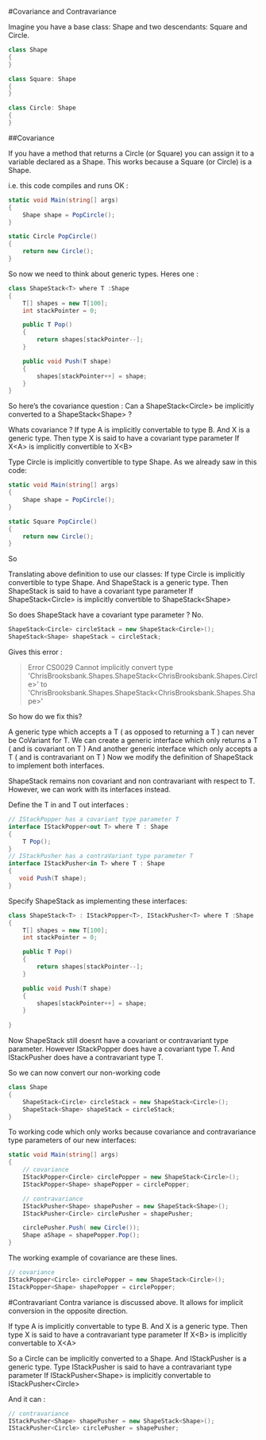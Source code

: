 #Covariance and Contravariance

Imagine you have a base class: Shape and two descendants: Square and Circle.
```c#
class Shape
{
}

class Square: Shape
{
}

class Circle: Shape
{
}
```

##Covariance

If you have a method that returns a Circle (or Square) you can assign it to a variable declared as a Shape.
This works because a Square (or Circle) is a Shape.

i.e. this code compiles and runs OK : 
```c#
static void Main(string[] args)
{
    Shape shape = PopCircle();           
}

static Circle PopCircle()
{
    return new Circle();
}
```

So now we need to think about generic types.
Heres one : 
```c#
class ShapeStack<T> where T :Shape
{
    T[] shapes = new T[100];
    int stackPointer = 0;

    public T Pop()
    {
        return shapes[stackPointer--];
    }

    public void Push(T shape)
    {
        shapes[stackPointer++] = shape;
    }
}
```

So here’s the covariance question :
Can a ShapeStack\<Circle\> be implicitly converted to a ShapeStack\<Shape\> ?

Whats covariance ?
If type A is implicitly convertable to type B.
And X is a generic type.
Then type X is said to have a covariant type parameter
If X\<A\> is implicitly convertible to X\<B\>

Type Circle is implicitly convertible to type Shape.
As we already saw in this code:
```c#
static void Main(string[] args)
{
    Shape shape = PopCircle();           
}

static Square PopCircle()
{
    return new Circle();
}
```

So

Translating above definition to use our classes:
If type Circle is implicitly convertible to type Shape.
And ShapeStack is a generic type.
Then ShapeStack is said to have a covariant type parameter
If ShapeStack\<Circle\> is implicitly convertible to ShapeStack\<Shape\>

So does ShapeStack have a covariant type parameter ? No.

```c#   
ShapeStack<Circle> circleStack = new ShapeStack<Circle>();
ShapeStack<Shape> shapeStack = circleStack;
```

Gives this error :
> Error CS0029  Cannot implicitly convert type 'ChrisBrooksbank.Shapes.ShapeStack\<ChrisBrooksbank.Shapes.Circle\>' to 'ChrisBrooksbank.Shapes.ShapeStack\<ChrisBrooksbank.Shapes.Shape\>'

So how do we fix this?

A generic type which accepts a T ( as opposed to returning a T ) can never be CoVariant for T.
We can create a generic interface which only returns a T ( and is covariant on T )
And another generic interface which only accepts a T ( and is contravariant on T )
Now we modify the definition of ShapeStack to implement both interfaces.

ShapeStack remains non covariant and non contravariant with respect to T.
However, we can work with its interfaces instead.

Define the T in and T out interfaces :
```c#
// IStackPopper has a covariant type parameter T
interface IStackPopper<out T> where T : Shape
{
    T Pop();
}
// IStackPusher has a contraVariant type parameter T
interface IStackPusher<in T> where T : Shape
{
   void Push(T shape);
}
```

Specify ShapeStack as implementing these interfaces:
```c#
class ShapeStack<T> : IStackPopper<T>, IStackPusher<T> where T :Shape
{
    T[] shapes = new T[100];
    int stackPointer = 0;

    public T Pop()
    {
        return shapes[stackPointer--];
    }

    public void Push(T shape)
    {
        shapes[stackPointer++] = shape;
    }
  
}
```

Now ShapeStack<T> still doesnt have a covariant or contravariant type parameter.
However IStackPopper does have a covariant type T.
And IStackPusher does have a contravariant type T.

So we can now convert our non-working code
```c#
class Shape
{
    ShapeStack<Circle> circleStack = new ShapeStack<Circle>();
    ShapeStack<Shape> shapeStack = circleStack;
}
```

To working code which only works because covariance and contravariance type parameters of our new interfaces: 
```c#
static void Main(string[] args)
{
    // covariance
    IStackPopper<Circle> circlePopper = new ShapeStack<Circle>();
    IStackPopper<Shape> shapePopper = circlePopper;

    // contravariance
    IStackPusher<Shape> shapePusher = new ShapeStack<Shape>();
    IStackPusher<Circle> circlePusher = shapePusher;

    circlePusher.Push( new Circle());
    Shape aShape = shapePopper.Pop();
}
```

The working example of covariance are these lines.
```c#
// covariance
IStackPopper<Circle> circlePopper = new ShapeStack<Circle>();
IStackPopper<Shape> shapePopper = circlePopper;
```

#Contravariant
Contra variance is discussed above.
It allows for implicit conversion in the opposite direction.

If type A is implicitly convertable to type B.
And X is a generic type.
Then type X is said to have a contravariant type parameter
If X\<B\> is implicitly convertable to X\<A\>

So a Circle can be implicitly converted to a Shape.
And IStackPusher is a generic type.
Type IStackPusher is said to have a contravariant type parameter
If IStackPusher\<Shape\> is implicitly convertable to IStackPusher\<Circle\>

And it can :
```c#
// contravariance
IStackPusher<Shape> shapePusher = new ShapeStack<Shape>();
IStackPusher<Circle> circlePusher = shapePusher;
```
